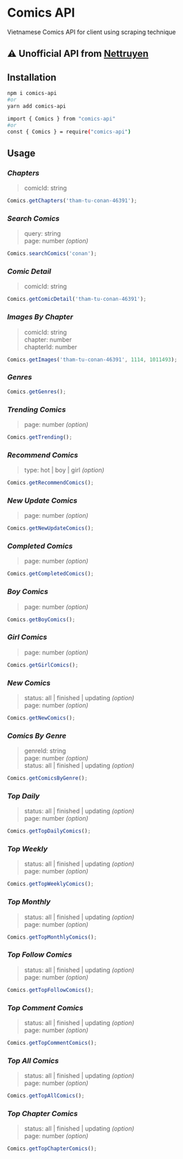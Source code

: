 # Comics API

Vietnamese Comics API for client using scraping technique

## ⚠️ Unofficial API from [Nettruyen](https://nettruyen.com)

## Installation

```bash
npm i comics-api
#or
yarn add comics-api
```

```bash
import { Comics } from "comics-api"
#or
const { Comics } = require("comics-api")
```

## Usage

### _Chapters_

> comicId: string

```javascript
Comics.getChapters('tham-tu-conan-46391');
```

### _Search Comics_

> query: string \
> page: number _(option)_

```javascript
Comics.searchComics('conan');
```

### _Comic Detail_

> comicId: string

```javascript
Comics.getComicDetail('tham-tu-conan-46391');
```

### _Images By Chapter_

> comicId: string \
> chapter: number \
> chapterId: number

```javascript
Comics.getImages('tham-tu-conan-46391', 1114, 1011493);
```

### _Genres_

```javascript
Comics.getGenres();
```

### _Trending Comics_

> page: number _(option)_

```javascript
Comics.getTrending();
```

### _Recommend Comics_

> type: hot | boy | girl _(option)_

```javascript
Comics.getRecommendComics();
```

### _New Update Comics_

> page: number _(option)_

```javascript
Comics.getNewUpdateComics();
```

### _Completed Comics_

> page: number _(option)_

```javascript
Comics.getCompletedComics();
```

### _Boy Comics_

> page: number _(option)_

```javascript
Comics.getBoyComics();
```

### _Girl Comics_

> page: number _(option)_

```javascript
Comics.getGirlComics();
```

### _New Comics_

> status: all | finished | updating _(option)_ \
> page: number _(option)_

```javascript
Comics.getNewComics();
```

### _Comics By Genre_

> genreId: string \
> page: number _(option)_ \
> status: all | finished | updating _(option)_

```javascript
Comics.getComicsByGenre();
```

### _Top Daily_

> status: all | finished | updating _(option)_ \
> page: number _(option)_

```javascript
Comics.getTopDailyComics();
```

### _Top Weekly_

> status: all | finished | updating _(option)_ \
> page: number _(option)_

```javascript
Comics.getTopWeeklyComics();
```

### _Top Monthly_

> status: all | finished | updating _(option)_ \
> page: number _(option)_

```javascript
Comics.getTopMonthlyComics();
```

### _Top Follow Comics_

> status: all | finished | updating _(option)_ \
> page: number _(option)_

```javascript
Comics.getTopFollowComics();
```

### _Top Comment Comics_

> status: all | finished | updating _(option)_ \
> page: number _(option)_

```javascript
Comics.getTopCommentComics();
```

### _Top All Comics_

> status: all | finished | updating _(option)_ \
> page: number _(option)_

```javascript
Comics.getTopAllComics();
```

### _Top Chapter Comics_

> status: all | finished | updating _(option)_ \
> page: number _(option)_

```javascript
Comics.getTopChapterComics();
```

